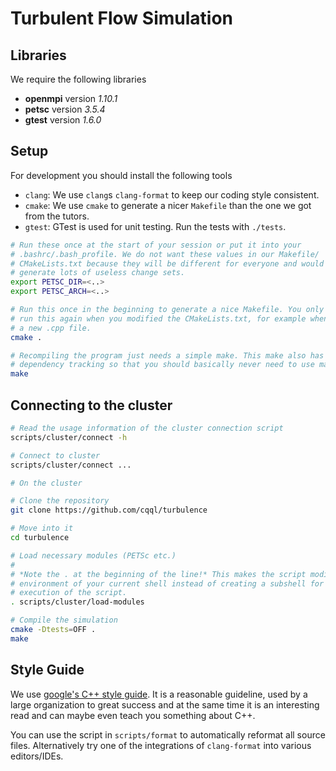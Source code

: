 # Turbulent Flow Simulation

## Libraries

We require the following libraries

- **openmpi** version *1.10.1*
- **petsc** version *3.5.4*
- **gtest** version *1.6.0*

## Setup

For development you should install the following tools

* `clang`: We use `clang`s `clang-format` to keep our coding style consistent.
* `cmake`: We use `cmake` to generate a nicer `Makefile` than the one we got
  from the tutors.
* `gtest`: GTest is used for unit testing. Run the tests with `./tests`.

```sh
# Run these once at the start of your session or put it into your
# .bashrc/.bash_profile. We do not want these values in our Makefile/
# CMakeLists.txt because they will be different for everyone and would thus
# generate lots of useless change sets.
export PETSC_DIR=<..>
export PETSC_ARCH=<..>

# Run this once in the beginning to generate a nice Makefile. You only need to
# run this again when you modified the CMakeLists.txt, for example when you add
# a new .cpp file.
cmake .

# Recompiling the program just needs a simple make. This make also has proper
# dependency tracking so that you should basically never need to use make clean.
make
```

## Connecting to the cluster

```sh
# Read the usage information of the cluster connection script
scripts/cluster/connect -h

# Connect to cluster
scripts/cluster/connect ...

# On the cluster

# Clone the repository
git clone https://github.com/cqql/turbulence

# Move into it
cd turbulence

# Load necessary modules (PETSc etc.)
#
# *Note the . at the beginning of the line!* This makes the script modify the
# environment of your current shell instead of creating a subshell for the
# execution of the script.
. scripts/cluster/load-modules

# Compile the simulation
cmake -Dtests=OFF .
make
```

## Style Guide

We use
[google's C++ style guide](http://google.github.io/styleguide/cppguide.html). It
is a reasonable guideline, used by a large organization to great success and at
the same time it is an interesting read and can maybe even teach you something
about C++.

You can use the script in `scripts/format` to automatically reformat all source
files. Alternatively try one of the integrations of `clang-format` into various
editors/IDEs.
